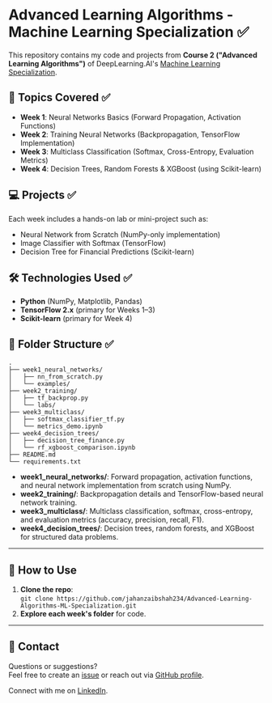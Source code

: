 # Advanced Learning Algorithms - Machine Learning Specialization ✅

This repository contains my code and projects from **Course 2 ("Advanced Learning Algorithms")** of DeepLearning.AI's [Machine Learning Specialization](https://www.coursera.org/specializations/machine-learning-introduction).

## 🧠 Topics Covered ✅
- **Week 1**: Neural Networks Basics (Forward Propagation, Activation Functions)
- **Week 2**: Training Neural Networks (Backpropagation, TensorFlow Implementation)
- **Week 3**: Multiclass Classification (Softmax, Cross-Entropy, Evaluation Metrics)
- **Week 4**: Decision Trees, Random Forests & XGBoost (using Scikit-learn)

## 💻 Projects ✅
Each week includes a hands-on lab or mini-project such as:
- Neural Network from Scratch (NumPy-only implementation)
- Image Classifier with Softmax (TensorFlow)
- Decision Tree for Financial Predictions (Scikit-learn)

## 🛠 Technologies Used ✅
- **Python** (NumPy, Matplotlib, Pandas)
- **TensorFlow 2.x** (primary for Weeks 1–3)
- **Scikit-learn** (primary for Week 4)

## 📂 Folder Structure ✅
```
.
├── week1_neural_networks/
│   ├── nn_from_scratch.py
│   └── examples/
├── week2_training/
│   ├── tf_backprop.py
│   └── labs/
├── week3_multiclass/
│   ├── softmax_classifier_tf.py
│   └── metrics_demo.ipynb
├── week4_decision_trees/
│   ├── decision_tree_finance.py
│   └── rf_xgboost_comparison.ipynb
├── README.md
└── requirements.txt
```

- **week1_neural_networks/**: Forward propagation, activation functions, and neural network implementation from scratch using NumPy.
- **week2_training/**: Backpropagation details and TensorFlow-based neural network training.
- **week3_multiclass/**: Multiclass classification, softmax, cross-entropy, and evaluation metrics (accuracy, precision, recall, F1).
- **week4_decision_trees/**: Decision trees, random forests, and XGBoost for structured data problems.

---

## 📑 How to Use

1. **Clone the repo**:  
   `git clone https://github.com/jahanzaibshah234/Advanced-Learning-Algorithms-ML-Specialization.git`
3. **Explore each week's folder** for code.

---

## 📧 Contact

Questions or suggestions?  
Feel free to create an [issue](https://github.com/jahanzaibshah234/Advanced-Learning-Algorithms-ML-Specialization/issues) or reach out via [GitHub profile](https://github.com/jahanzaibshah234).

Connect with me on [LinkedIn](https://www.linkedin.com/in/jahanzaib-khalid/).
